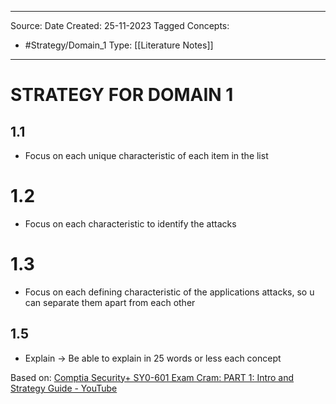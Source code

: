 - - -
Source:
Date Created:  25-11-2023
Tagged Concepts:
- #Strategy/Domain_1
Type: [[Literature Notes]]
- - -
# STRATEGY FOR DOMAIN 1
## 1.1
- Focus  on each unique characteristic of each item in the list 
# 1.2
- Focus on each characteristic to identify the attacks
# 1.3
- Focus on each defining characteristic of the applications attacks, so u can separate them apart from each other
## 1.5
- Explain → Be able to explain in 25 words or less each concept


Based on: [Comptia Security+ SY0-601 Exam Cram: PART 1: Intro and Strategy Guide - YouTube](https://www.youtube.com/watch?v=UnPlkq2waKU&list=PL7XJSuT7Dq_VD3eHXQf3Ld2ceBSFCayns&index=2)